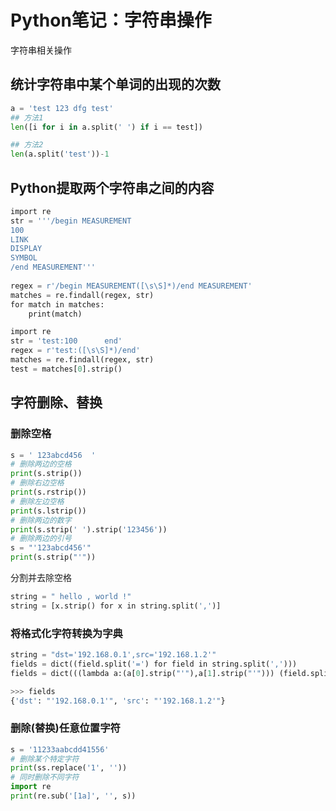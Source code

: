 # Python笔记：字符串操作
字符串相关操作
<!--more-->

## 统计字符串中某个单词的出现的次数

```python
a = 'test 123 dfg test'
## 方法1
len([i for i in a.split(' ') if i == test])

## 方法2
len(a.split('test'))-1
```

## Python提取两个字符串之间的内容
```python
import re 
str = '''/begin MEASUREMENT
100
LINK
DISPLAY
SYMBOL
/end MEASUREMENT'''
 
regex = r'/begin MEASUREMENT([\s\S]*)/end MEASUREMENT'
matches = re.findall(regex, str)
for match in matches:
    print(match)
```

```python
import re 
str = 'test:100      end' 
regex = r'test:([\s\S]*)/end'
matches = re.findall(regex, str)
test = matches[0].strip()
```

## 字符删除、替换
### 删除空格
```python
s = ' 123abcd456  '
# 删除两边的空格
print(s.strip())
# 删除右边空格
print(s.rstrip()) 
# 删除左边空格
print(s.lstrip())
# 删除两边的数字
print(s.strip(' ').strip('123456'))
# 删除两边的引号
s = "'123abcd456'"
print(s.strip("'"))
```

分割并去除空格
```python
string = " hello , world !"
string = [x.strip() for x in string.split(',')]
```
### 将格式化字符转换为字典
```python
string = "dst='192.168.0.1',src='192.168.1.2'"
fields = dict((field.split('=') for field in string.split(',')))
fields = dict(((lambda a:(a[0].strip("'"),a[1].strip("'"))) (field.split('=')) for field in string.split(',')))
```

```python
>>> fields
{'dst': "'192.168.0.1'", 'src': "'192.168.1.2'"}
```

### 删除(替换)任意位置字符
```python
s = '11233aabcdd41556'
# 删除某个特定字符
print(ss.replace('1', ''))
# 同时删除不同字符
import re
print(re.sub('[1a]', '', s))
```

